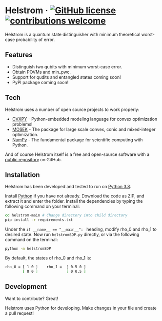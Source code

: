# Helstrom &middot; [![GitHub license](https://img.shields.io/badge/license-MIT-blue.svg)](https://github.com/benedictusalvian/helstrom/blob/main/LICENSE.md) [![contributions welcome](https://img.shields.io/badge/contributions-welcome-brightgreen.svg?style=flat)](https://github.com/benedictusalvian/helstrom/issues)

Helstrom is a quantum state distinguisher with minimum theoretical worst-case probability of error.

## Features

- Distinguish two qubits with minimum worst-case error.
- Obtain POVMs and min_pwc.
- Support for qudits and entangled states coming soon!
- PyPI package coming soon!

## Tech

Helstrom uses a number of open source projects to work properly:

- [CVXPY] - Python-embedded modeling language for convex optimization problems!
- [MOSEK] - The package for large scale convex, conic and mixed-integer optimization.
- [NumPy] - The fundamental package for scientific computing with Python.

And of course Helstrom itself is a free and open-source software with a [public repository][helstrom] 
on GitHub.

## Installation

Helstrom has been developed and tested to run on [Python 3.8](https://www.python.org/downloads/release/python-3810/).

Install [Python](https://www.python.org/downloads/release/python-3810/) if you have not already.
Download the code as ZIP, and extract it and enter the folder.
Install the dependencies by typing the following command on your terminal:

```sh
cd helstrom-main # Change directory into child directory
pip install -r requirements.txt
```

Under the ``if __name__ == "__main__": `` heading, modify rho_0 and rho_1 to desired state.
Now run ``helstromSDP.py`` directly, or via the following command on the terminal:
```sh
python -m helstromSDP
```

By default, the states of rho_0 and rho_1 is:
```sh
rho_0 = [ 1 0 ]    rho_1 =  [ 0.5 0 ]
        [ 0 0 ]             [ 0 0.5 ]
```

## Development

Want to contribute? Great!

Helstrom uses Python for developing.
Make changes in your file and create a pull request!

[//]: # (These are reference links used in the body of this note and get stripped out when the markdown processor does its job. There is no need to format nicely because it shouldn't be seen. Thanks SO - http://stackoverflow.com/questions/4823468/store-comments-in-markdown-syntax)

   [CVXPY]: <https://www.cvxpy.org/>
   [MOSEK]: <https://www.mosek.com/>
   [NumPy]: <https://numpy.org/>
   [helstrom]: <https://github.com/benedictusalvian/helstrom>
